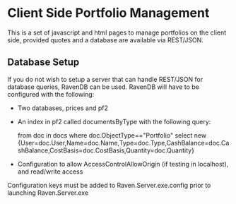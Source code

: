 # Client Side Portfolio Management #
This is a set of javascript and html pages to manage portfolios on the client side, provided quotes and a database are available via REST/JSON.

## Database Setup ##
If you do not wish to setup a server that can handle REST/JSON for database queries, RavenDB can be used. RavenDB will have to be configured with the following:
 * Two databases, prices and pf2
 * An index in pf2 called documentsByType with the following query:

    from doc in docs
    where doc.ObjectType=="Portfolio"
    select new {User=doc.User,Name=doc.Name,Type=doc.Type,CashBalance=doc.CashBalance,CostBasis=doc.CostBasis,Quantity=doc.Quantity}
    
 * Configuration to allow AccessControlAllowOrigin (if testing in localhost), and read/write access
 
    <add key="Raven/AnonymousAccess" value="All"/>
	<add key="Raven/AccessControlAllowOrigin" value="*"/>

Configuration keys must be added to Raven.Server.exe.config prior to launching Raven.Server.exe